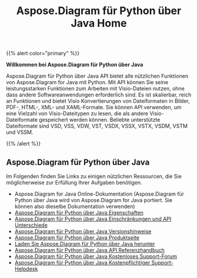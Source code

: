 ﻿---
title: Aspose.Diagram für Python über Java Home
type: docs
weight: 40
url: /de/python-java/
---
{{% alert color="primary" %}} 


**Willkommen bei Aspose.Diagram für Python über Java**

Aspose.Diagram für Python über Java API bietet alle nützlichen Funktionen von Aspose.Diagram for Java mit Python. Mit API können Sie seine leistungsstarken Funktionen zum Arbeiten mit Visio-Dateien nutzen, ohne dass andere Softwareanwendungen erforderlich sind. Es ist skalierbar, reich an Funktionen und bietet Visio Konvertierungen von Dateiformaten in Bilder, PDF-, HTML-, XML- und XAML-Formate. Sie können API verwenden, um eine Vielzahl von Visio-Dateitypen zu lesen, die als andere Visio-Dateiformate gespeichert werden können. Beliebte unterstützte Dateiformate sind VSD, VSS, VDW, VST, VSDX, VSSX, VSTX, VSDM, VSTM und VSSM.

{{% /alert %}} 
## **Aspose.Diagram für Python über Java**
Im Folgenden finden Sie Links zu einigen nützlichen Ressourcen, die Sie möglicherweise zur Erfüllung Ihrer Aufgaben benötigen.

- Aspose.Diagram for Java Online-Dokumentation (Aspose.Diagram für Python über Java wird von Aspose.Diagram for Java portiert. Sie können also dieselbe Dokumentation verwenden)
- [Aspose.Diagram für Python über Java Eigenschaften](https://docs.aspose.com/diagram/java/aspose-diagram-for-python-via-java-features/)
- [Aspose.Diagram für Python über Java Einschränkungen und API Unterschiede](https://docs.aspose.com/diagram/java/aspose-diagram-for-python-via-java-limitations-and-api-differences/)
- [Aspose.Diagram für Python über Java Versionshinweise](https://docs.aspose.com/diagram/java/aspose-diagram-for-python-via-java/)
- [Aspose.Diagram für Python über Java Produktseite](https://products.aspose.com/diagram/python-java/)
- [Laden Sie Aspose.Diagram für Python über Java herunter](https://downloads.aspose.com/diagram/python)
- [Aspose.Diagram für Python über Java API Referenzhandbuch](https://reference.aspose.com/diagram/python)
- [Aspose.Diagram für Python über Java Kostenloses Support-Forum](https://forum.aspose.com/c/diagram/17)
- [Aspose.Diagram für Python über Java Kostenpflichtiger Support-Helpdesk](https://helpdesk.aspose.com/)
